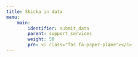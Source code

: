 ```yaml
---
title: Skicka in data
menu:
    main:
        identifier: submit_data
        parent: support_services
        weight: 50
        pre: <i class="fas fa-paper-plane"></i>
---
```

